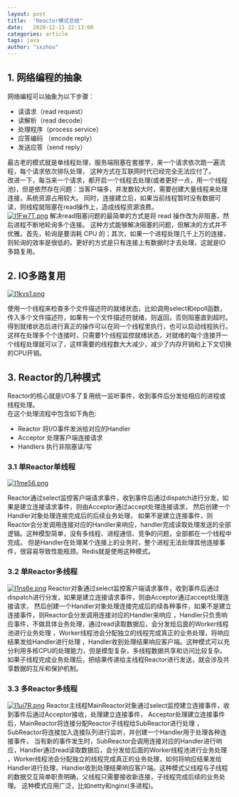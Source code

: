 ```yaml
---
layout: post
title:  "Reactor模式总结"
date:   2020-12-11 22:13:00
categories: article
tags: java
author: "sxzhou"
---   
```


## 1. 网络编程的抽象
网络编程可以抽象为以下步骤：  
* 读请求（read request）
* 读解析（read decode）
* 处理程序（process service）
* 应答编码 （encode reply）
* 发送应答（send reply）

最古老的模式就是单线程处理，服务端阻塞在套接字，来一个请求依次跑一遍流程，每个请求依次排队处理，
这种方式在互联网时代已经完全无法应付了。  
改进一下，每当来一个请求，都开启一个线程去处理(或者更好一点，用一个线程池)，但是依然存在问题：当客户端多，并发数较大时，需要创建大量线程来处理连接，系统资源占用较大。
同时，连接建立后，如果当前线程暂时没有数据可读，则线程就阻塞在read操作上，造成线程资源浪费。  
[![I1Fw7T.png](https://z3.ax1x.com/2021/11/07/I1Fw7T.png)](https://imgtu.com/i/I1Fw7T)
解决read阻塞问题的最简单的方式是将 read 操作改为非阻塞，然后进程不断地轮询多个连接。
这种方式能够解决阻塞的问题，但解决的方式并不优雅。首先，轮询是要消耗 CPU 的；其次，如果一个进程处理几千上万的连接，则轮询的效率是很低的。更好的方式是只有连接上有数据时才去处理，这就是IO多路复用。  

## 2. IO多路复用

[![I1kvs1.png](https://z3.ax1x.com/2021/11/07/I1kvs1.png)](https://imgtu.com/i/I1kvs1)

使用一个线程来检查多个文件描述符的就绪状态，比如调用select和epoll函数，传入多个文件描述符，如果有一个文件描述符就绪，则返回，否则阻塞直到超时。得到就绪状态后进行真正的操作可以在同一个线程里执行，也可以启动线程执行。  
这样在处理多个个连接时，只需要1个线程监控就绪状态，对就绪的每个连接开一个线程处理就可以了，这样需要的线程数大大减少，减少了内存开销和上下文切换的CPU开销。

## 3. Reactor的几种模式
Reactor的核心就是I/O多了复用统一监听事件，收到事件后分发给相应的进程或线程处理。  
在这个处理流程中包含如下角色:
* Reactor 将I/O事件发派给对应的Handler
* Acceptor 处理客户端连接请求
* Handlers 执行非阻塞读/写

### 3.1 单Reactor单线程
[![I1me56.png](https://z3.ax1x.com/2021/11/07/I1me56.png)](https://imgtu.com/i/I1me56)

Reactor通过select监控客户端请求事件，收到事件后通过dispatch进行分发，如果是建立连接请求事件，则由Acceptor通过accept处理连接请求，
然后创建一个Handler对象处理连接完成后的后续业务处理，
如果不是建立连接事件，则Reactor会分发调用连接对应的Handler来响应，handler完成读取处理发送的全部逻辑。这种模型简单，没有多线程、进程通信、竞争的问题，全部都在一个线程中完成。
但是Handler在处理某个连接上的业务时，整个进程无法处理其他连接事件，很容易导致性能瓶颈。Redis就是使用这种模式。

### 3.2 单Reactor多线程

[![I1ns6e.png](https://z3.ax1x.com/2021/11/07/I1ns6e.png)](https://imgtu.com/i/I1ns6e)
Reactor对象通过select监控客户端请求事件，收到事件后通过dispatch进行分发，如果是建立连接请求事件，则由Acceptor通过accept处理连接请求，
然后创建一个Handler对象处理连接完成后的续各种事件，如果不是建立连接事件，则Reactor会分发调用连接对应的Handler来响应
，Handler只负责响应事件，不做具体业务处理，通过read读取数据后，会分发给后面的Worker线程池进行业务处理
，Worker线程池会分配独立的线程完成真正的业务处理，将响应结果发给Handler进行处理
，Handler收到处理结果响应客户端。这种模式可以充分利用多核CPU的处理能力，但是模型复杂，多线程数据共享和访问比较复杂。如果子线程完成业务处理后，把结果传递给主线程Reactor进行发送，就会涉及共享数据的互斥和保护机制。
                                                

### 3.3 多Reactor多线程

[![I1ui7R.png](https://z3.ax1x.com/2021/11/07/I1ui7R.png)](https://imgtu.com/i/I1ui7R)
Reactor主线程MainReactor对象通过select监控建立连接事件，收到事件后通过Acceptor接收，处理建立连接事件，
Acceptor处理建立连接事件后，MainReactor将连接分配Reactor子线程给SubReactor进行处理
，SubReactor将连接加入连接队列进行监听，并创建一个Handler用于处理各种连接事件，
当有新的事件发生时，SubReactor会调用连接对应的Handler进行响应，Handler通过read读取数据后，会分发给后面的Worker线程池进行业务处理
，Worker线程池会分配独立的线程完成真正的业务处理，如何将响应结果发给Handler进行处理，Handler收到处理结果响应客户端。这种模式父线程与子线程的数据交互简单职责明确，父线程只需要接收新连接，子线程完成后续的业务处理。
这种模式应用广泛，比如netty和nginx(多进程)。

